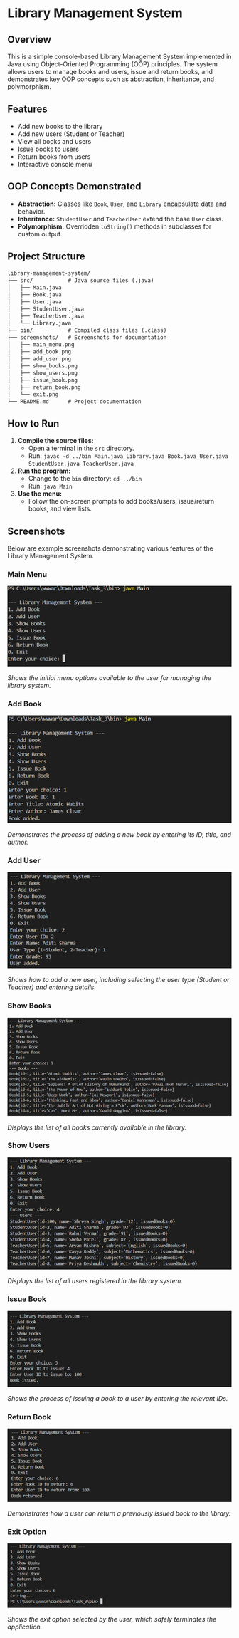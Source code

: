 # Library Management System

## Overview
This is a simple console-based Library Management System implemented in Java using Object-Oriented Programming (OOP) principles. The system allows users to manage books and users, issue and return books, and demonstrates key OOP concepts such as abstraction, inheritance, and polymorphism.

## Features
- Add new books to the library
- Add new users (Student or Teacher)
- View all books and users
- Issue books to users
- Return books from users
- Interactive console menu

## OOP Concepts Demonstrated
- **Abstraction:** Classes like `Book`, `User`, and `Library` encapsulate data and behavior.
- **Inheritance:** `StudentUser` and `TeacherUser` extend the base `User` class.
- **Polymorphism:** Overridden `toString()` methods in subclasses for custom output.

## Project Structure
```
library-management-system/
├── src/           # Java source files (.java)
│   ├── Main.java
│   ├── Book.java
│   ├── User.java
│   ├── StudentUser.java
│   ├── TeacherUser.java
│   └── Library.java
├── bin/           # Compiled class files (.class)
├── screenshots/   # Screenshots for documentation
│   ├── main_menu.png
│   ├── add_book.png
│   ├── add_user.png
│   ├── show_books.png
│   ├── show_users.png
│   ├── issue_book.png
│   ├── return_book.png
│   └── exit.png
└── README.md      # Project documentation
```

## How to Run
1. **Compile the source files:**
   - Open a terminal in the `src` directory.
   - Run: `javac -d ../bin Main.java Library.java Book.java User.java StudentUser.java TeacherUser.java`
2. **Run the program:**
   - Change to the `bin` directory: `cd ../bin`
   - Run: `java Main`
3. **Use the menu:**
   - Follow the on-screen prompts to add books/users, issue/return books, and view lists.

## Screenshots
Below are example screenshots demonstrating various features of the Library Management System.

### Main Menu
![Main Menu](screenshots/main_menu.png)

*Shows the initial menu options available to the user for managing the library system.*

### Add Book
![Add Book](screenshots/add_book.png)

*Demonstrates the process of adding a new book by entering its ID, title, and author.*

### Add User
![Add User](screenshots/add_user.png)

*Shows how to add a new user, including selecting the user type (Student or Teacher) and entering details.*

### Show Books
![Show Books](screenshots/show_books.png)

*Displays the list of all books currently available in the library.*

### Show Users
![Show Users](screenshots/show_users.png)

*Displays the list of all users registered in the library system.*

### Issue Book
![Issue Book](screenshots/issue_book.png)

*Shows the process of issuing a book to a user by entering the relevant IDs.*

### Return Book
![Return Book](screenshots/return_book.png)

*Demonstrates how a user can return a previously issued book to the library.*

### Exit Option
![Exit Option](screenshots/exit.png)

*Shows the exit option selected by the user, which safely terminates the application.*